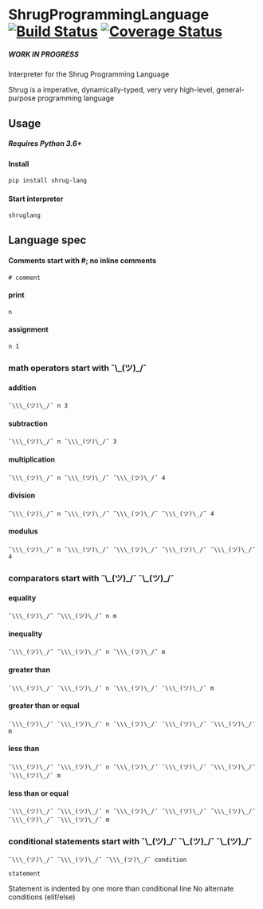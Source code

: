 # ShrugProgrammingLanguage [![Build Status](https://travis-ci.org/Ben-Wu/ShrugProgrammingLanguage.svg?branch=master)](https://travis-ci.org/Ben-Wu/ShrugProgrammingLanguage) [![Coverage Status](https://coveralls.io/repos/github/Ben-Wu/ShrugProgrammingLanguage/badge.svg)](https://coveralls.io/github/Ben-Wu/ShrugProgrammingLanguage)

##### WORK IN PROGRESS

Interpreter for the Shrug Programming Language

Shrug is a imperative, dynamically-typed, very very high-level, general-purpose programming language

## Usage

##### Requires Python 3.6+

#### Install

```sh
pip install shrug-lang
```

#### Start interpreter

```sh
shruglang
```

## Language spec

#### Comments start with \#; no inline comments

`# comment`

#### print

`n`

#### assignment

`n 1`


### math operators start with ¯\\\_(ツ)\_/¯

#### addition

`¯\\\_(ツ)\_/¯ n 3`

#### subtraction

`¯\\\_(ツ)\_/¯ n ¯\\\_(ツ)\_/¯ 3`

#### multiplication

`¯\\\_(ツ)\_/¯ n ¯\\\_(ツ)\_/¯ ¯\\\_(ツ)\_/¯ 4`

#### division

`¯\\\_(ツ)\_/¯ n ¯\\\_(ツ)\_/¯ ¯\\\_(ツ)\_/¯ ¯\\\_(ツ)\_/¯ 4`

#### modulus

`¯\\\_(ツ)\_/¯ n ¯\\\_(ツ)\_/¯ ¯\\\_(ツ)\_/¯ ¯\\\_(ツ)\_/¯ ¯\\\_(ツ)\_/¯ 4`

### comparators start with ¯\\\_(ツ)\_/¯ ¯\\\_(ツ)\_/¯

#### equality

`¯\\\_(ツ)\_/¯ ¯\\\_(ツ)\_/¯ n m`

#### inequality

`¯\\\_(ツ)\_/¯ ¯\\\_(ツ)\_/¯ n ¯\\\_(ツ)\_/¯ m`

#### greater than

`¯\\\_(ツ)\_/¯ ¯\\\_(ツ)\_/¯ n ¯\\\_(ツ)\_/¯ ¯\\\_(ツ)\_/¯ m`

#### greater than or equal

`¯\\\_(ツ)\_/¯ ¯\\\_(ツ)\_/¯ n ¯\\\_(ツ)\_/¯ ¯\\\_(ツ)\_/¯ ¯\\\_(ツ)\_/¯ m`

#### less than

`¯\\\_(ツ)\_/¯ ¯\\\_(ツ)\_/¯ n ¯\\\_(ツ)\_/¯ ¯\\\_(ツ)\_/¯ ¯\\\_(ツ)\_/¯ ¯\\\_(ツ)\_/¯ m`

#### less than or equal

`¯\\\_(ツ)\_/¯ ¯\\\_(ツ)\_/¯ n ¯\\\_(ツ)\_/¯ ¯\\\_(ツ)\_/¯ ¯\\\_(ツ)\_/¯ ¯\\\_(ツ)\_/¯ ¯\\\_(ツ)\_/¯ m`

### conditional statements start with ¯\\\_(ツ)\_/¯ ¯\\\_(ツ)\_/¯ ¯\\\_(ツ)\_/¯

`¯\\\_(ツ)\_/¯ ¯\\\_(ツ)\_/¯ ¯\\\_(ツ)\_/¯ condition`

    statement

Statement is indented by one more than conditional line
No alternate conditions (elif/else)

